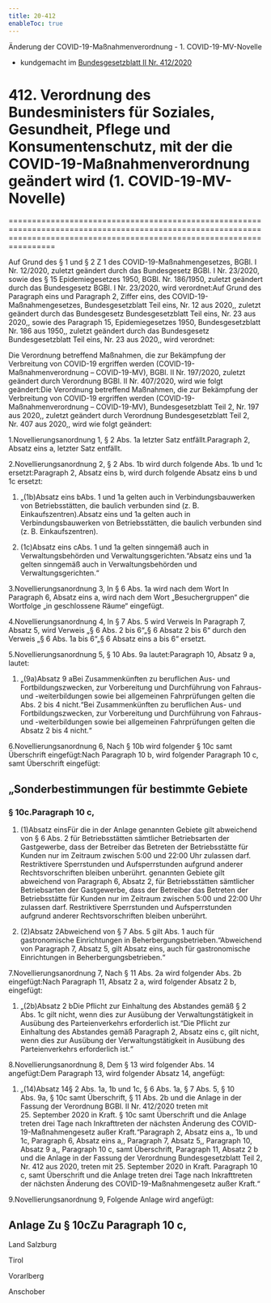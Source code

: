 ```yaml
---
title: 20-412
enableToc: true
---
```


Änderung der COVID-19-Maßnahmenverordnung - 1. COVID-19-MV-Novelle

* kundgemacht im [Bundesgesetzblatt II Nr. 412/2020](https://www.ris.bka.gv.at/eli/bgbl/II/2020/412)

# 412\. Verordnung des Bundesministers für Soziales, Gesundheit, Pflege und Konsumentenschutz, mit der die COVID-19-Maßnahmenverordnung geändert wird (1. COVID-19-MV-Novelle)
============================================================================================================================================================================

Auf Grund des § 1 und § 2 Z 1 des COVID-19-Maßnahmengesetzes, BGBl. I Nr. 12/2020, zuletzt geändert durch das Bundesgesetz BGBl. I Nr. 23/2020, sowie des § 15 Epidemiegesetzes 1950, BGBl. Nr. 186/1950, zuletzt geändert durch das Bundesgesetz BGBl. I Nr. 23/2020, wird verordnet:Auf Grund des Paragraph eins und Paragraph 2, Ziffer eins, des COVID-19-Maßnahmengesetzes, Bundesgesetzblatt Teil eins, Nr. 12 aus 2020,, zuletzt geändert durch das Bundesgesetz Bundesgesetzblatt Teil eins, Nr. 23 aus 2020,, sowie des Paragraph 15, Epidemiegesetzes 1950, Bundesgesetzblatt Nr. 186 aus 1950,, zuletzt geändert durch das Bundesgesetz Bundesgesetzblatt Teil eins, Nr. 23 aus 2020,, wird verordnet:

Die Verordnung betreffend Maßnahmen, die zur Bekämpfung der Verbreitung von COVID-19 ergriffen werden (COVID-19-Maßnahmenverordnung – COVID-19-MV), BGBl. II Nr. 197/2020, zuletzt geändert durch Verordnung BGBl. II Nr. 407/2020, wird wie folgt geändert:Die Verordnung betreffend Maßnahmen, die zur Bekämpfung der Verbreitung von COVID-19 ergriffen werden (COVID-19-Maßnahmenverordnung – COVID-19-MV), Bundesgesetzblatt Teil 2, Nr. 197 aus 2020,, zuletzt geändert durch Verordnung Bundesgesetzblatt Teil 2, Nr. 407 aus 2020,, wird wie folgt geändert:

1.Novellierungsanordnung 1, § 2 Abs. 1a letzter Satz entfällt.Paragraph 2, Absatz eins a, letzter Satz entfällt.

2.Novellierungsanordnung 2, § 2 Abs. 1b wird durch folgende Abs. 1b und 1c ersetzt:Paragraph 2, Absatz eins b, wird durch folgende Absatz eins b und 1c ersetzt:

1.  „(1b)Absatz eins bAbs. 1 und 1a gelten auch in Verbindungsbauwerken von Betriebsstätten, die baulich verbunden sind (z. B. Einkaufszentren).Absatz eins und 1a gelten auch in Verbindungsbauwerken von Betriebsstätten, die baulich verbunden sind (z. B. Einkaufszentren).
    
2.  (1c)Absatz eins cAbs. 1 und 1a gelten sinngemäß auch in Verwaltungsbehörden und Verwaltungsgerichten.“Absatz eins und 1a gelten sinngemäß auch in Verwaltungsbehörden und Verwaltungsgerichten.“
    

3.Novellierungsanordnung 3, In § 6 Abs. 1a wird nach dem Wort In Paragraph 6, Absatz eins a, wird nach dem Wort „Besuchergruppen“ die Wortfolge „in geschlossene Räume“ eingefügt.

4.Novellierungsanordnung 4, In § 7 Abs. 5 wird Verweis In Paragraph 7, Absatz 5, wird Verweis „§ 6 Abs. 2 bis 6“„§ 6 Absatz 2 bis 6“ durch den Verweis „§ 6 Abs. 1a bis 6“„§ 6 Absatz eins a bis 6“ ersetzt.

5.Novellierungsanordnung 5, § 10 Abs. 9a lautet:Paragraph 10, Absatz 9 a, lautet:

1.  „(9a)Absatz 9 aBei Zusammenkünften zu beruflichen Aus- und Fortbildungszwecken, zur Vorbereitung und Durchführung von Fahraus- und -weiterbildungen sowie bei allgemeinen Fahrprüfungen gelten die Abs. 2 bis 4 nicht.“Bei Zusammenkünften zu beruflichen Aus- und Fortbildungszwecken, zur Vorbereitung und Durchführung von Fahraus- und -weiterbildungen sowie bei allgemeinen Fahrprüfungen gelten die Absatz 2 bis 4 nicht.“
    

6.Novellierungsanordnung 6, Nach § 10b wird folgender § 10c samt Überschrift eingefügt:Nach Paragraph 10 b, wird folgender Paragraph 10 c, samt Überschrift eingefügt:

„Sonderbestimmungen für bestimmte Gebiete
-----------------------------------------

### § 10c.Paragraph 10 c,

1.  (1)Absatz einsFür die in der Anlage genannten Gebiete gilt abweichend von § 6 Abs. 2 für Betriebsstätten sämtlicher Betriebsarten der Gastgewerbe, dass der Betreiber das Betreten der Betriebsstätte für Kunden nur im Zeitraum zwischen 5:00 und 22:00 Uhr zulassen darf. Restriktivere Sperrstunden und Aufsperrstunden aufgrund anderer Rechtsvorschriften bleiben unberührt. genannten Gebiete gilt abweichend von Paragraph 6, Absatz 2, für Betriebsstätten sämtlicher Betriebsarten der Gastgewerbe, dass der Betreiber das Betreten der Betriebsstätte für Kunden nur im Zeitraum zwischen 5:00 und 22:00 Uhr zulassen darf. Restriktivere Sperrstunden und Aufsperrstunden aufgrund anderer Rechtsvorschriften bleiben unberührt.
    
2.  (2)Absatz 2Abweichend von § 7 Abs. 5 gilt Abs. 1 auch für gastronomische Einrichtungen in Beherbergungsbetrieben.“Abweichend von Paragraph 7, Absatz 5, gilt Absatz eins, auch für gastronomische Einrichtungen in Beherbergungsbetrieben.“
    

7.Novellierungsanordnung 7, Nach § 11 Abs. 2a wird folgender Abs. 2b eingefügt:Nach Paragraph 11, Absatz 2 a, wird folgender Absatz 2 b, eingefügt:

1.  „(2b)Absatz 2 bDie Pflicht zur Einhaltung des Abstandes gemäß § 2 Abs. 1c gilt nicht, wenn dies zur Ausübung der Verwaltungstätigkeit in Ausübung des Parteienverkehrs erforderlich ist.“Die Pflicht zur Einhaltung des Abstandes gemäß Paragraph 2, Absatz eins c, gilt nicht, wenn dies zur Ausübung der Verwaltungstätigkeit in Ausübung des Parteienverkehrs erforderlich ist.“
    

8.Novellierungsanordnung 8, Dem § 13 wird folgender Abs. 14 angefügt:Dem Paragraph 13, wird folgender Absatz 14, angefügt:

1.  „(14)Absatz 14§ 2 Abs. 1a, 1b und 1c, § 6 Abs. 1a, § 7 Abs. 5, § 10 Abs. 9a, § 10c samt Überschrift, § 11 Abs. 2b und die Anlage in der Fassung der Verordnung BGBl. II Nr. 412/2020 treten mit 25. September 2020 in Kraft. § 10c samt Überschrift und die Anlage treten drei Tage nach Inkrafttreten der nächsten Änderung des COVID-19-Maßnahmengesetz außer Kraft.“Paragraph 2, Absatz eins a,, 1b und 1c, Paragraph 6, Absatz eins a,, Paragraph 7, Absatz 5,, Paragraph 10, Absatz 9 a,, Paragraph 10 c, samt Überschrift, Paragraph 11, Absatz 2 b und die Anlage in der Fassung der Verordnung Bundesgesetzblatt Teil 2, Nr. 412 aus 2020, treten mit 25. September 2020 in Kraft. Paragraph 10 c, samt Überschrift und die Anlage treten drei Tage nach Inkrafttreten der nächsten Änderung des COVID-19-Maßnahmengesetz außer Kraft.“
    

9.Novellierungsanordnung 9, Folgende Anlage wird angefügt:

Anlage Zu § 10cZu Paragraph 10 c,
---------------------------------

Land Salzburg

Tirol

Vorarlberg

Anschober